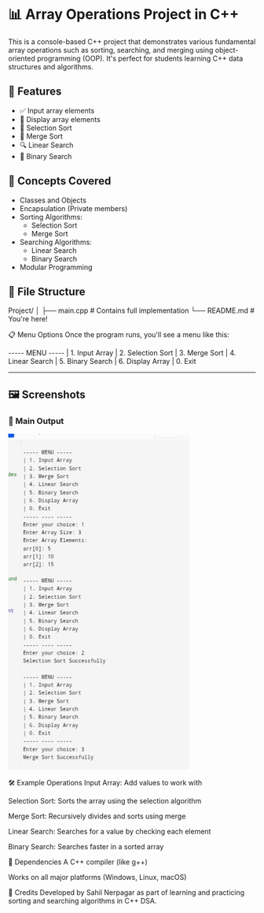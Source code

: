 # 📊 Array Operations Project in C++

This is a console-based C++ project that demonstrates various fundamental array operations such as sorting, searching, and merging using object-oriented programming (OOP). It's perfect for students learning C++ data structures and algorithms.

## 🚀 Features

- ✅ Input array elements
- 🔁 Display array elements
- 📌 Selection Sort
- 🔀 Merge Sort
- 🔍 Linear Search
- 🔎 Binary Search

## 🧠 Concepts Covered

- Classes and Objects
- Encapsulation (Private members)
- Sorting Algorithms:
  - Selection Sort
  - Merge Sort
- Searching Algorithms:
  - Linear Search
  - Binary Search
- Modular Programming

## 📂 File Structure

Project/
│
├── main.cpp # Contains full implementation
└── README.md # You're here!




📋 Menu Options
Once the program runs, you'll see a menu like this:

----- MENU -----
| 1. Input Array
| 2. Selection Sort
| 3. Merge Sort
| 4. Linear Search
| 5. Binary Search
| 6. Display Array
| 0. Exit
----- ---- -----

## 🖼️ Screenshots  

### 🎯 Main Output  
![main output](screenshot/q1.jpg)




🛠 Example Operations
Input Array: Add values to work with

Selection Sort: Sorts the array using the selection algorithm

Merge Sort: Recursively divides and sorts using merge

Linear Search: Searches for a value by checking each element

Binary Search: Searches faster in a sorted array

📎 Dependencies
A C++ compiler (like g++)

Works on all major platforms (Windows, Linux, macOS)

🙌 Credits
Developed by Sahil Nerpagar as part of learning and practicing sorting and searching algorithms in C++ DSA.
